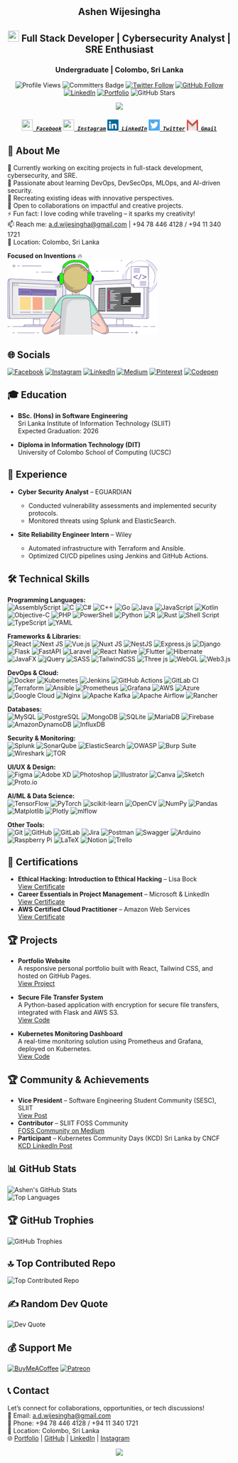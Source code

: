# <h2 align="center">Ashen Wijesingha</h2>

<h2 align="center">
  <img src="https://media.giphy.com/media/hvRJCLFzcasrR4ia7z/giphy.gif" width="25px" height="25px"> Full Stack Developer | Cybersecurity Analyst | SRE Enthusiast
</h2>
<h3 align="center">Undergraduate | Colombo, Sri Lanka</h3>

<p align="center">
  <img src="https://komarev.com/ghpvc/?username=AshenWijesingha" alt="Profile Views" />
  <img src="https://user-badge.committers.top/sri_lanka/AshenWijesingha.svg" alt="Committers Badge" />
  <a href="https://www.twitter.com/ashen_wijesingh"><img src="https://img.shields.io/twitter/follow/ashen_wijesingh?label=Follow" alt="Twitter Follow"></a>
  <a href="https://github.com/AshenWijesingha"><img src="https://img.shields.io/github/followers/AshenWijesingha?label=Follow&style=social" alt="GitHub Follow"></a>
  <a href="https://www.linkedin.com/in/ashen-wijesingha-89137312b/"><img src="https://img.shields.io/badge/-Ashen_Wijesingha-blue?style=flat-square&logo=Linkedin&logoColor=white" alt="LinkedIn"></a>
  <a href="https://ashenwijesingha.github.io"><img src="https://img.shields.io/badge/Website-46a2f1.svg?&style=flat-square&logo=Google-Chrome&logoColor=white" alt="Portfolio"></a>
  <img src="https://img.shields.io/github/stars/AshenWijesingha?affiliations=OWNER%2CCOLLABORATOR%2CORGANIZATION_MEMBER&style=social" alt="GitHub Stars">
</p>

<p align="center">
  <img src="https://readme-typing-svg.herokuapp.com?color=fff&width=480&height=65&lines=Welcome+To+My+Profile+.+.+.+.;+.+.+.¢er=true">
</p>

<h5 align="center">
  <code><a href="https://www.facebook.com/ashen.dilshan.96" title="Facebook Profile"><img width="25px" height="25px" src="https://www.facebook.com/images/fb_icon_325x325.png"> Facebook</a></code>
  <code><a href="https://www.instagram.com/ashen_wijesingha/" title="Instagram Profile"><img width="25px" height="25px" src="https://static.cdninstagram.com/rsrc.php/v4/yR/r/hexDR1NOpRC.png"> Instagram</a></code>
  <code><a href="https://www.linkedin.com/in/ashen-wijesingha-89137312b/" title="LinkedIn Profile"><img width="25px" height="25px" src="https://github.com/AshenWijesingha/AshenWijesingha/blob/main/Images/linkedin.svg"> LinkedIn</a></code>
  <code><a href="https://www.twitter.com/ashen_wijesingh" title="Twitter Profile"><img width="25px" height="25px" src="https://github.com/AshenWijesingha/AshenWijesingha/blob/main/Images/twitter.png"> Twitter</a></code>
  <code><a href="mailto:a.d.wijesina@gmail.com; a.d.wijesingha@outlook.com" title="Send Email"><img width="25px" height="25px" src="https://github.com/AshenWijesingha/AshenWijesingha/blob/main/Images/gmail.png"> Gmail</a></code>
</h5>

## 💫 About Me
🔭 Currently working on exciting projects in full-stack development, cybersecurity, and SRE.  
🌱 Passionate about learning DevOps, DevSecOps, MLOps, and AI-driven security.  
🚧 Recreating existing ideas with innovative perspectives.  
👯 Open to collaborations on impactful and creative projects.  
⚡ Fun fact: I love coding while traveling – it sparks my creativity!  
📫 Reach me: [a.d.wijesingha@gmail.com](mailto:a.d.wijesingha@gmail.com) | +94 78 446 4128 / +94 11 340 1721  
📍 Location: Colombo, Sri Lanka  

**Focused on Inventions** 🔥  
![Invention GIF](https://raw.githubusercontent.com/AshenWijesingha/AshenWijesingha/main/gif1.gif)

## 🌐 Socials
[![Facebook](https://img.shields.io/badge/Facebook-%231877F2.svg?logo=Facebook&logoColor=white)](https://facebook.com/ashen.dilshan.96) 
[![Instagram](https://img.shields.io/badge/Instagram-%23E4405F.svg?logo=Instagram&logoColor=white)](https://instagram.com/ashen_wijesingha) 
[![LinkedIn](https://img.shields.io/badge/LinkedIn-%230077B5.svg?logo=linkedin&logoColor=white)](https://linkedin.com/in/ashen-wijesingha) 
[![Medium](https://img.shields.io/badge/Medium-12100E?logo=medium&logoColor=white)](https://medium.com/@a.d.wijesingha) 
[![Pinterest](https://img.shields.io/badge/Pinterest-%23E60023.svg?logo=Pinterest&logoColor=white)](https://pinterest.com/ashenwijesingha) 
[![Codepen](https://img.shields.io/badge/Codepen-000000?style=for-the-badge&logo=codepen&logoColor=white)](https://codepen.io/Ashen-Wijesingha)

## 🎓 Education
- **BSc. (Hons) in Software Engineering**  
  Sri Lanka Institute of Information Technology (SLIIT)  
  Expected Graduation: 2026  

- **Diploma in Information Technology (DIT)**  
  University of Colombo School of Computing (UCSC)

## 💼 Experience
- **Cyber Security Analyst** – EGUARDIAN  
  - Conducted vulnerability assessments and implemented security protocols.  
  - Monitored threats using Splunk and ElasticSearch.  

- **Site Reliability Engineer Intern** – Wiley  
  - Automated infrastructure with Terraform and Ansible.  
  - Optimized CI/CD pipelines using Jenkins and GitHub Actions.

## 🛠️ Technical Skills
**Programming Languages:**  
![AssemblyScript](https://img.shields.io/badge/assembly%20script-%23000000.svg?style=for-the-badge&logo=assemblyscript&logoColor=white) 
![C](https://img.shields.io/badge/c-%2300599C.svg?style=for-the-badge&logo=c&logoColor=white) 
![C#](https://img.shields.io/badge/c%23-%23239120.svg?style=for-the-badge&logo=csharp&logoColor=white) 
![C++](https://img.shields.io/badge/c++-%2300599C.svg?style=for-the-badge&logo=c%2B%2B&logoColor=white) 
![Go](https://img.shields.io/badge/go-%2300ADD8.svg?style=for-the-badge&logo=go&logoColor=white) 
![Java](https://img.shields.io/badge/java-%23ED8B00.svg?style=for-the-badge&logo=openjdk&logoColor=white) 
![JavaScript](https://img.shields.io/badge/javascript-%23323330.svg?style=for-the-badge&logo=javascript&logoColor=%23F7DF1E) 
![Kotlin](https://img.shields.io/badge/kotlin-%237F52FF.svg?style=for-the-badge&logo=kotlin&logoColor=white) 
![Objective-C](https://img.shields.io/badge/OBJECTIVE--C-%233A95E3.svg?style=for-the-badge&logo=apple&logoColor=white) 
![PHP](https://img.shields.io/badge/php-%23777BB4.svg?style=for-the-badge&logo=php&logoColor=white) 
![PowerShell](https://img.shields.io/badge/PowerShell-%235391FE.svg?style=for-the-badge&logo=powershell&logoColor=white) 
![Python](https://img.shields.io/badge/python-3670A0?style=for-the-badge&logo=python&logoColor=ffdd54) 
![R](https://img.shields.io/badge/r-%23276DC3.svg?style{for-the-badge&logo=r&logoColor=white) 
![Rust](https://img.shields.io/badge/rust-%23000000.svg?style=for-the-badge&logo=rust&logoColor=white) 
![Shell Script](https://img.shields.io/badge/shell_script-%23121011.svg?style=for-the-badge&logo=gnu-bash&logoColor=white) 
![TypeScript](https://img.shields.io/badge/typescript-%23007ACC.svg?style=for-the-badge&logo=typescript&logoColor=white) 
![YAML](https://img.shields.io/badge/yaml-%23ffffff.svg?style=for-the-badge&logo=yaml&logoColor=151515)

**Frameworks & Libraries:**  
![React](https://img.shields.io/badge/react-%2320232a.svg?style=for-the-badge&logo=react&logoColor=%2361DAFB) 
![Next JS](https://img.shields.io/badge/Next-black?style=for-the-badge&logo=next.js&logoColor=white) 
![Vue.js](https://img.shields.io/badge/vue.js-%2335495e.svg?style=for-the-badge&logo=vuedotjs&logoColor=%234FC08D) 
![Nuxt JS](https://img.shields.io/badge/Nuxt-002E3B?style=for-the-badge&logo=nuxt.js&logoColor=#00DC82) 
![NestJS](https://img.shields.io/badge/nestjs-%23E0234E.svg?style=for-the-badge&logo=nestjs&logoColor=white) 
![Express.js](https://img.shields.io/badge/express.js-%23404d59.svg?style=for-the-badge&logo=express&logoColor=%2361DAFB) 
![Django](https://img.shields.io/badge/django-%23092E20.svg?style=for-the-badge&logo=django&logoColor=white) 
![Flask](https://img.shields.io/badge/flask-%23000.svg?style=for-the-badge&logo=flask&logoColor=white) 
![FastAPI](https://img.shields.io/badge/FastAPI-005571?style=for-the-badge&logo=fastapi) 
![Laravel](https://img.shields.io/badge/laravel-%23FF2D20.svg?style=for-the-badge&logo=laravel&logoColor=white) 
![React Native](https://img.shields.io/badge/react_native-%2320232a.svg?style{for-the-badge&logo=react&logoColor=%2361DAFB) 
![Flutter](https://img.shields.io/badge/Flutter-%2302569B.svg?style=for-the-badge&logo=Flutter&logoColor=white) 
![Hibernate](https://img.shields.io/badge/Hibernate-59666C?style=for-the-badge&logo=Hibernate&logoColor=white) 
![JavaFX](https://img.shields.io/badge/javafx-%23FF0000.svg?style=for-the-badge&logo=javafx&logoColor=white) 
![jQuery](https://img.shields.io/badge/jquery-%230769AD.svg?style=for-the-badge&logo=jquery&logoColor=white) 
![SASS](https://img.shields.io/badge/SASS-hotpink.svg?style=for-the-badge&logo=SASS&logoColor=white) 
![TailwindCSS](https://img.shields.io/badge/tailwindcss-%2338B2AC.svg?style=for-the-badge&logo=tailwind-css&logoColor=white) 
![Three js](https://img.shields.io/badge/threejs-black?style=for-the-badge&logo=three.js&logoColor=white) 
![WebGL](https://img.shields.io/badge/WebGL-990000?logo=webgl&logoColor=white&style=for-the-badge) 
![Web3.js](https://img.shields.io/badge/web3.js-F16822?style=for-the-badge&logo=web3.js&logoColor=white)

**DevOps & Cloud:**  
![Docker](https://img.shields.io/badge/docker-%230db7ed.svg?style=for-the-badge&logo=docker&logoColor=white) 
![Kubernetes](https://img.shields.io/badge/kubernetes-%23326ce5.svg?style=for-the-badge&logo=kubernetes&logoColor=white) 
![Jenkins](https://img.shields.io/badge/jenkins-%232C5263.svg?style=for-the-badge&logo=jenkins&logoColor=white) 
![GitHub Actions](https://img.shields.io/badge/github%20actions-%232671E5.svg?style=for-the-badge&logo=githubactions&logoColor=white) 
![GitLab CI](https://img.shields.io/badge/gitlab%20CI-%23181717.svg?style=for-the-badge&logo=gitlab&logoColor=white) 
![Terraform](https://img.shields.io/badge/terraform-%235835CC.svg?style=for-the-badge&logo=terraform&logoColor=white) 
![Ansible](https://img.shields.io/badge/ansible-%231A1918.svg?style=for-the-badge&logo=ansible&logoColor=white) 
![Prometheus](https://img.shields.io/badge/Prometheus-E6522C?style=for-the-badge&logo=Prometheus&logoColor=white) 
![Grafana](https://img.shields.io/badge/grafana-%23F46800.svg?style=for-the-badge&logo=grafana&logoColor=white) 
![AWS](https://img.shields.io/badge/AWS-%23FF9900.svg?style=for-the-badge&logo=amazon-aws&logoColor=white) 
![Azure](https://img.shields.io/badge/azure-%230072C6.svg?style=for-the-badge&logo=microsoftazure&logoColor=white) 
![Google Cloud](https://img.shields.io/badge/GoogleCloud-%234285F4.svg?style=for-the-badge&logo=google-cloud&logoColor=white) 
![Nginx](https://img.shields.io/badge/nginx-%23009639.svg?style{for-the-badge&logo=nginx&logoColor=white) 
![Apache Kafka](https://img.shields.io/badge/Apache%20Kafka-000?style=for-the-badge&logo=apachekafka) 
![Apache Airflow](https://img.shields.io/badge/Apache%20Airflow-017CEE?style=for-the-badge&logo=Apache%20Airflow&logoColor=white) 
![Rancher](https://img.shields.io/badge/rancher-%230075A8.svg?style=for-the-badge&logo=rancher&logoColor=white)

**Databases:**  
![MySQL](https://img.shields.io/badge/mysql-4479A1.svg?style=for-the-badge&logo=mysql&logoColor=white) 
![PostgreSQL](https://img.shields.io/badge/postgres-%23316192.svg?style=for-the-badge&logo=postgresql&logoColor=white) 
![MongoDB](https://img.shields.io/badge/MongoDB-%234ea94b.svg?style=for-the-badge&logo=mongodb&logoColor=white) 
![SQLite](https://img.shields.io/badge/sqlite-%2307405e.svg?style=for-the-badge&logo=sqlite&logoColor=white) 
![MariaDB](https://img.shields.io/badge/MariaDB-003545?style=for-the-badge&logo=mariadb&logoColor=white) 
![Firebase](https://img.shields.io/badge/firebase-a08021?style=for-the-badge&logo=firebase&logoColor=ffcd34) 
![AmazonDynamoDB](https://img.shields.io/badge/Amazon%20DynamoDB-4053D6?style{for-the-badge&logo=Amazon%20DynamoDB&logoColor=white) 
![InfluxDB](https://img.shields.io/badge/InfluxDB-22ADF6?style=for-the-badge&logo=InfluxDB&logoColor=white)

**Security & Monitoring:**  
![Splunk](https://img.shields.io/badge/splunk-%23000000.svg?style=for-the-badge&logo=splunk&logoColor=white) 
![SonarQube](https://img.shields.io/badge/SonarQube-black?style=for-the-badge&logo=sonarqube&logoColor=4E9BCD) 
![ElasticSearch](https://img.shields.io/badge/-ElasticSearch-005571?style=for-the-badge&logo=elasticsearch) 
![OWASP](https://img.shields.io/badge/OWASP-000000?style=for-the-badge&logo=owasp&logoColor=white) 
![Burp Suite](https://img.shields.io/badge/Burp_Suite-FF5733?style=for-the-badge) 
![Wireshark](https://img.shields.io/badge/Wireshark-1679A7?style=for-the-badge&logo=wireshark&logoColor=white) 
![TOR](https://img.shields.io/badge/tor-%237E4798.svg?style=for-the-badge&logo=tor-project&logoColor=white)

**UI/UX & Design:**  
![Figma](https://img.shields.io/badge/figma-%23F24E1E.svg?style=for-the-badge&logo=figma&logoColor=white) 
![Adobe XD](https://img.shields.io/badge/Adobe%20XD-470137?style=for-the-badge&logo=Adobe%20XD&logoColor=#FF61F6) 
![Photoshop](https://img.shields.io/badge/adobe%20photoshop-%2331A8FF.svg?style=for-the-badge&logo=adobe%20photoshop&logoColor=white) 
![Illustrator](https://img.shields.io/badge/adobe%20illustrator-%23FF9A00.svg?style=for-the-badge&logo=adobe%20illustrator&logoColor=white) 
![Canva](https://img.shields.io/badge/Canva-%2300C4CC.svg?style=for-the-badge&logo=Canva&logoColor=white) 
![Sketch](https://img.shields.io/badge/Sketch-FFB387?style=for-the-badge&logo=sketch&logoColor=black) 
![Proto.io](https://img.shields.io/badge/Proto.io-161637?style=for-the-badge&logo=proto.io&logoColor=00e5ff)

**AI/ML & Data Science:**  
![TensorFlow](https://img.shields.io/badge/TensorFlow-%23FF6F00.svg?style=for-the-badge&logo=TensorFlow&logoColor=white) 
![PyTorch](https://img.shields.io/badge/PyTorch-%23EE4C2C.svg?style=for-the-badge&logo=PyTorch&logoColor=white) 
![scikit-learn](https://img.shields.io/badge/scikit--learn-%23F7931E.svg?style=for-the-badge&logo=scikit-learn&logoColor=white) 
![OpenCV](https://img.shields.io/badge/opencv-%23white.svg?style=for-the-badge&logo=opencv&logoColor=white) 
![NumPy](https://img.shields.io/badge/numpy-%23013243.svg?style=for-the-badge&logo=numpy&logoColor=white) 
![Pandas](https://img.shields.io/badge/pandas-%23150458.svg?style=for-the-badge&logo=pandas&logoColor=white) 
![Matplotlib](https://img.shields.io/badge/Matplotlib-%23ffffff.svg?style=for-the-badge&logo=Matplotlib&logoColor=black) 
![Plotly](https://img.shields.io/badge/Plotly-%233F4F75.svg?style=for-the-badge&logo=plotly&logoColor=white) 
![mlflow](https://img.shields.io/badge/mlflow-%23d9ead3.svg?style=for-the-badge&logo=numpy&logoColor=blue)

**Other Tools:**  
![Git](https://img.shields.io/badge/git-%23F05033.svg?style{for-the-badge&logo=git&logoColor=white) 
![GitHub](https://img.shields.io/badge/github-%23121011.svg?style=for-the-badge&logo=github&logoColor=white) 
![GitLab](https://img.shields.io/badge/gitlab-%23181717.svg?style=for-the-badge&logo=gitlab&logoColor=white) 
![Jira](https://img.shields.io/badge/jira-%230A0FFF.svg?style=for-the-badge&logo=jira&logoColor=white) 
![Postman](https://img.shields.io/badge/Postman-FF6C37?style=for-the-badge&logo=postman&logoColor=white) 
![Swagger](https://img.shields.io/badge/-Swagger-%23Clojure?style=for-the-badge&logo=swagger&logoColor=white) 
![Arduino](https://img.shields.io/badge/-Arduino-00979D?style=for-the-badge&logo=Arduino&logoColor=white) 
![Raspberry Pi](https://img.shields.io/badge/-RaspberryPi-C51A4A?style=for-the-badge&logo=Raspberry-Pi) 
![LaTeX](https://img.shields.io/badge/latex-%23008080.svg?style{for-the-badge&logo=latex&logoColor=white) 
![Notion](https://img.shields.io/badge/Notion-%23000000.svg?style=for-the-badge&logo=notion&logoColor=white) 
![Trello](https://img.shields.io/badge/Trello-%23026AA7.svg?style=for-the-badge&logo=Trello&logoColor=white)

## 📜 Certifications
- **Ethical Hacking: Introduction to Ethical Hacking** – Lisa Bock  
  [View Certificate](https://example.com/certificate-ethical-hacking)  
- **Career Essentials in Project Management** – Microsoft & LinkedIn  
  [View Certificate](https://example.com/certificate-project-management)  
- **AWS Certified Cloud Practitioner** – Amazon Web Services  
  [View Certificate](https://example.com/certificate-aws)

## 🏆 Projects
- **Portfolio Website**  
  A responsive personal portfolio built with React, Tailwind CSS, and hosted on GitHub Pages.  
  [View Project](https://ashenwijesingha.github.io)  

- **Secure File Transfer System**  
  A Python-based application with encryption for secure file transfers, integrated with Flask and AWS S3.  
  [View Code](https://github.com/AshenWijesingha/secure-file-transfer)  

- **Kubernetes Monitoring Dashboard**  
  A real-time monitoring solution using Prometheus and Grafana, deployed on Kubernetes.  
  [View Code](https://github.com/AshenWijesingha/k8s-monitoring-dashboard)

## 🏆 Community & Achievements
- **Vice President** – Software Engineering Student Community (SESC), SLIIT  
  [View Post](https://example.com/sesc-post)  
- **Contributor** – SLIIT FOSS Community  
  [FOSS Community on Medium](https://medium.com/sliit-foss)  
- **Participant** – Kubernetes Community Days (KCD) Sri Lanka by CNCF  
  [KCD LinkedIn Post](https://linkedin.com/kcd-srilanka)

## 📊 GitHub Stats
![Ashen's GitHub Stats](https://github-readme-stats.vercel.app/api?username=AshenWijesingha&show_icons=true&theme=radical)  
![Top Languages](https://github-readme-stats.vercel.app/api/top-langs/?username=AshenWijesingha&layout=compact&theme=radical)

## 🏆 GitHub Trophies
![GitHub Trophies](https://github-profile-trophy.vercel.app/?username=AshenWijesingha&theme=radical)

## 🔝 Top Contributed Repo
![Top Contributed Repo](https://github-readme-stats.vercel.app/api/pin/?username=AshenWijesingha&repo=AshenWijesingha&theme=radical)

## ✍️ Random Dev Quote
![Dev Quote](https://quotes-github-readme.vercel.app/api?type=horizontal&theme=radical)

## 💰 Support Me
[![BuyMeACoffee](https://img.shields.io/badge/Buy%20Me%20a%20Coffee-ffdd00?style=for-the-badge&logo=buy-me-a-coffee&logoColor=black)](https://buymeacoffee.com/ashenwijesingha) 
[![Patreon](https://img.shields.io/badge/Patreon-F96854?style=for-the-badge&logo=patreon&logoColor=white)](https://patreon.com/AshenWijesingha)

## 📞 Contact
Let’s connect for collaborations, opportunities, or tech discussions!  
📧 Email: [a.d.wijesingha@gmail.com](mailto:a.d.wijesingha@gmail.com)  
📱 Phone: +94 78 446 4128 / +94 11 340 1721  
📍 Location: Colombo, Sri Lanka  
🌐 [Portfolio](https://ashenwijesingha.github.io) | [GitHub](https://github.com/AshenWijesingha) | [LinkedIn](https://linkedin.com/in/ashen-wijesingha) | [Instagram](https://instagram.com/ashen_wijesingha)

<p align="center">
  <img src="https://readme-typing-svg.herokuapp.com?color=fff&width=480&height=65&lines=To+See+The+World,;Things+Dangerous+To+Come,;To+Find+Each+Other+And+To+Feel.;That+Is+Life+.+.+.+.;+.+.+.;_Ashen+Wijesingha¢er=true">
</p>

<!-- Proudly created with GPRM ( https://gprm.itsvg.in ) -->
